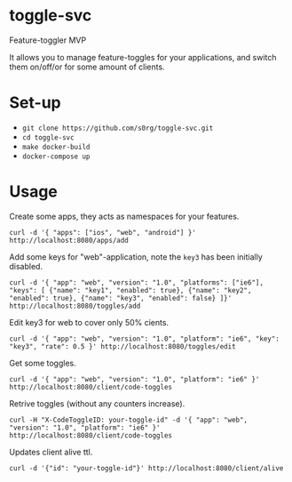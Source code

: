 # toggle-svc

 Feature-toggler MVP

 It allows you to manage feature-toggles for your applications, and switch them on/off/or for some amount of clients.

# Set-up

- `git clone https://github.com/s0rg/toggle-svc.git`
- `cd toggle-svc`
- `make docker-build`
- `docker-compose up`

# Usage

Create some apps, they acts as namespaces for your features.

`curl -d '{
    "apps": ["ios", "web", "android"]
}' http://localhost:8080/apps/add`

Add some keys for "web"-application, note the `key3` has been initially disabled.

`curl -d '{
    "app": "web",
    "version": "1.0",
    "platforms": ["ie6"],
    "keys": [
        {"name": "key1", "enabled": true},
        {"name": "key2", "enabled": true},
        {"name": "key3", "enabled": false}
]}' http://localhost:8080/toggles/add`


Edit key3 for web to cover only 50% cients.

`curl -d '{
   "app": "web",
   "version": "1.0",
   "platform": "ie6",
   "key": "key3",
   "rate": 0.5
}' http://localhost:8080/toggles/edit`

Get some toggles.

`curl -d '{
    "app": "web",
    "version": "1.0",
    "platform": "ie6"
}' http://localhost:8080/client/code-toggles`

Retrive toggles (without any counters increase).

`curl -H "X-CodeToggleID: your-toggle-id" -d '{
    "app": "web",
    "version": "1.0",
    "platform": "ie6"
}' http://localhost:8080/client/code-toggles`

Updates client alive ttl.

`curl -d '{"id": "your-toggle-id"}' http://localhost:8080/client/alive`

